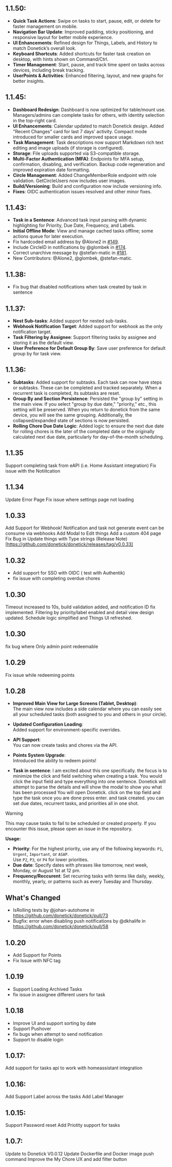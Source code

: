 <!-- https://developers.home-assistant.io/docs/add-ons/presentation#keeping-a-changelog -->
## 1.1.50:
- **Quick Task Actions**: Swipe on tasks to start, pause, edit, or delete for faster management on mobile.
- **Navigation Bar Update**: Improved padding, sticky positioning, and responsive layout for better mobile experience.
- **UI Enhancements**: Refined design for Things, Labels, and History to match Donetick’s overall look.
- **Keyboard Shortcuts**: Added shortcuts for faster task creation on desktop, with hints shown on Command/Ctrl.
- **Timer Management**: Start, pause, and track time spent on tasks across devices, including break tracking.
- **UserPoints & Activities**: Enhanced filtering, layout, and new graphs for better insights.

## 1.1.45:
- **Dashboard Redesign**: Dashboard is now optimized for table/mount use. Managers/admins can complete tasks for others, with identity selection in the top-right card.
- **UI Enhancements**: Calendar updated to match Donetick design. Added "Recent Changes" card for last 7 days' activity. Compact mode introduced for smaller cards and improved space usage.
- **Task Management**: Task descriptions now support Markdown rich text editing and image uploads (if storage is configured).
- **Storage**: File uploads supported via S3-compatible storage.
- **Multi-Factor Authentication (MFA)**: Endpoints for MFA setup, confirmation, disabling, and verification. Backup code regeneration and improved expiration date formatting.
- **Circle Management**: Added ChangeMemberRole endpoint with role validation. GetCircleUsers now includes user images.
- **Build/Versioning**: Build and configuration now include versioning info.
- **Fixes**: OIDC authentication issues resolved and other minor fixes.


## 1.1.43:
- **Task in a Sentence**: Advanced task input parsing with dynamic highlighting for Priority, Due Date, Frequency, and Labels.
- **Initial Offline Mode**: View and manage cached tasks offline; some actions queue for later execution.
- Fix hardcoded email address by @Alone2 in [#149](https://github.com/donetick/donetick/pull/149).
- Include CircleID in notifications by @glombek in [#174](https://github.com/donetick/donetick/pull/174).
- Correct unarchive message by @stefan-matic in [#181](https://github.com/donetick/donetick/pull/181).
- New Contributors: @Alone2, @glombek, @stefan-matic.

## 1.1.38:
- Fix bug that disabled notifications when task created by task in sentence
## 1.1.37:
- **Nest Sub-tasks**: Added support for nested sub-tasks.
- **Webhook Notification Target**: Added support for webhook as the only notification target.
- **Task Filtering by Assignee**: Support filtering tasks by assignee and storing it as the default view.
- **User Preference for Default Group By**: Save user preference for default group by for task view.

## 1.1.36:
- **Subtasks**: Added support for subtasks. Each task can now have steps or subtasks. These can be completed and tracked separately. When a recurrent task is completed, its subtasks are reset.
- **Group By and Section Persistence**: Persisted the "group by" setting in the main view. If you select "group by due date," "priority," etc., this setting will be preserved. When you return to donetick from the same device, you will see the same grouping. Additionally, the collapsed/expanded state of sections is now persisted.
- **Rolling Chore Due Date Logic**: Added logic to ensure the next due date for rolling chores is the later of the completed date or the originally calculated next due date, particularly for day-of-the-month scheduling.
## 1.1.35
Support completing task from eAPI (i.e. Home Assistant integration)
Fix issue with the Notiitcation 

## 1.1.34
Update Error Page
Fix issue where settings page not loading 

## 1.0.33
Add Support for Webhook!
Notification and task not generate event can be consume via webhooks
Add Modal to Edit things
Add a custom 404 page
Fix Bug in Update things with Type strings
(Release Note)[https://github.com/donetick/donetick/releases/tag/v0.0.33]


## 1.0.32
* Add support for SSO with OIDC ( test with Authentik)
* fix issue with completing overdue chores


## 1.0.30
Timeout increased to 10s, build validation added, and notification ID fix implemented.
Filtering by priority/label enabled and detail view design updated.
Schedule logic simplified and Things UI refreshed.

## 1.0.30
fix bug where Only admin point redeemable
## 1.0.29
Fix issue while redeeming points 
## 1.0.28

- **Improved Main View for Large Screens (Tablet, Desktop)**:  
  The main view now includes a side calendar where you can easily see all your scheduled tasks (both assigned to you and others in your circle).  

- **Updated Configuration Loading**:  
  Added support for environment-specific overrides.  

- **API Support**:  
  You can now create tasks and chores via the API.  

- **Points System Upgrade**:  
  Introduced the ability to redeem points!  

- **Task in sentence**: I am excited about this one specifically. the focus is to minimize the click and field switching when creating a task. You would click the input field and type everything into one sentence. Donetick will attempt to parse the details and will show the modal to show you what has been processed
You will open Donetick. click on the top field and type the task once you are done press enter. and task created. you can set due dates, recurrent tasks, and priorities all in one shot.
> [!WARNING]
> This may cause tasks to fail to be scheduled or created properly. If you encounter this issue, please open an issue in the repository.


  **Usage:**  
  - **Priority**: For the highest priority, use any of the following keywords: `P1`, `Urgent`, `Important`, or `ASAP`.  
    Use `P2`, `P3`, or `P4` for lower priorities.  
  -  **Due date**: Specify dates with phrases like tomorrow, next week, Monday, or   August 1st at 12 pm.
  -  **Frequency/Reccurent**: Set recurring tasks with terms like daily, weekly, monthly,  yearly, or patterns such as every Tuesday and Thursday.

## What's Changed
* IsRolling tests by @johan-autohome in https://github.com/donetick/donetick/pull/73
* Bugfix: error when disabling push notifications by @dkhalife in https://github.com/donetick/donetick/pull/58




## 1.0.20
- Add Support for Points
- Fix Issue with NFC tag 
## 1.0.19
- Support Loading Archived Tasks
- fix issue in assignee different users for task
## 1.0.18
- Improve UI and support sorting by date
- Support Pushover
- fix bugs when attempt to send notification
- Support to disable login

## 1.0.17:
Add support for tasks api to work with homeassistant integration


## 1.0.16:
Add Support Label across the tasks
Add Label Manager

## 1.0.15:
Support Password reset
Add Priotity support for tasks

## 1.0.7:
Update to Donetick V0.0.12
Update Dockerfile and Docker image push command
Improve the My Chore UX and add filter button